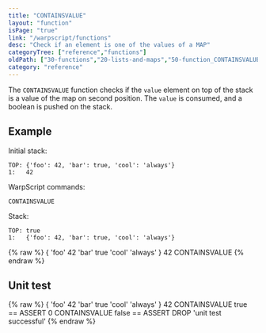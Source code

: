 ```yaml
---
title: "CONTAINSVALUE"
layout: "function"
isPage: "true"
link: "/warpscript/functions"
desc: "Check if an element is one of the values of a MAP"
categoryTree: ["reference","functions"]
oldPath: ["30-functions","20-lists-and-maps","50-function_CONTAINSVALUE.html.md"]
category: "reference"
---
```

 

The `CONTAINSVALUE` function checks if the `value` element on top of the stack is a value of the map on second position.
The `value` is consumed, and a boolean is pushed on the stack.


## Example ##

Initial stack:

    TOP: {'foo': 42, 'bar': true, 'cool': 'always'}
    1:   42
    
WarpScript commands:

    CONTAINSVALUE

Stack:

    TOP: true
    1:   {'foo': 42, 'bar': true, 'cool': 'always'}

{% raw %}
<warp10-warpscript-widget backend="{{backend}}"  exec-endpoint="{{execEndpoint}}">{ 'foo' 42 'bar' true 'cool' 'always' }
42 CONTAINSVALUE
</warp10-warpscript-widget>
{% endraw %}

## Unit test ##

{% raw %}
<warp10-warpscript-widget backend="{{backend}}"  exec-endpoint="{{execEndpoint}}">{ 'foo' 42 'bar' true 'cool' 'always' }
42 CONTAINSVALUE
true == ASSERT
0 CONTAINSVALUE
false == ASSERT
DROP
'unit test successful'
</warp10-warpscript-widget>
{% endraw %}
